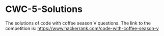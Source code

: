 # CWC-5-Solutions
The solutions of code with coffee season V questions. 
The link to the competition is: https://www.hackerrank.com/code-with-coffee-season-v
